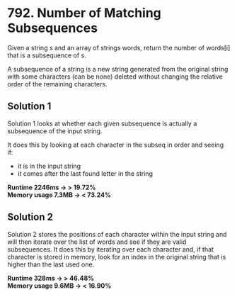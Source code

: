 # 792. Number of Matching Subsequences

Given a string s and an array of strings words, return the number of words[i] that is a subsequence of s.

A subsequence of a string is a new string generated from the original string with some characters (can be none) deleted without changing the relative order of the remaining characters.

## Solution 1

Solution 1 looks at whether each given subsequence is actually a subsequence of the input string.

It does this by looking at each character in the subseq in order and seeing if:

- it is in the input string
- it comes after the last found letter in the string

**Runtime 2246ms -> > 19.72%** \
**Memory usage 7.3MB -> < 73.24%**

## Solution 2

Solution 2 stores the positions of each character within the input string and will then iterate over the
list of words and see if they are valid subsequences. It does this by iterating over each character and, if
that character is stored in memory, look for an index in the original string that is higher than the last
used one.

**Runtime 328ms -> > 46.48%** \
**Memory usage 9.6MB -> < 16.90%**
